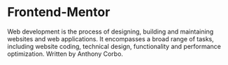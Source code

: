 # Frontend-Mentor
Web development is the process of designing, building and maintaining websites and web applications. It encompasses a broad range of tasks, including website coding, technical design, functionality and performance optimization. Written by Anthony Corbo.
